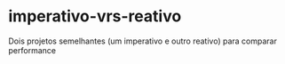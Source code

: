 # imperativo-vrs-reativo
Dois projetos semelhantes (um imperativo e outro reativo) para comparar performance
